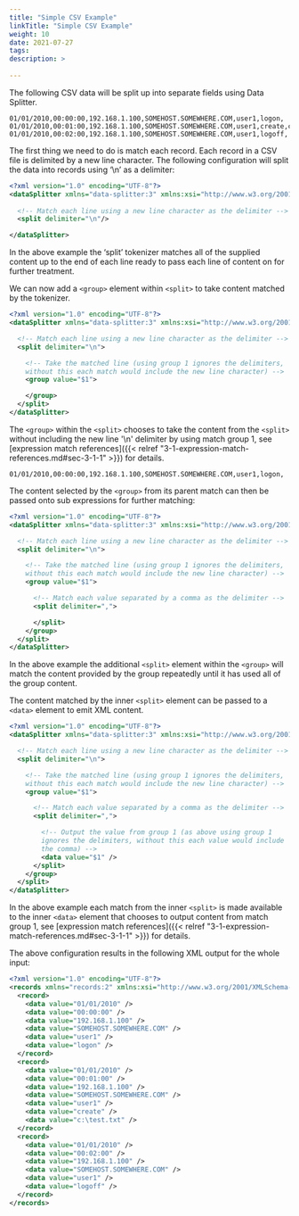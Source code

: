 ```yaml
---
title: "Simple CSV Example"
linkTitle: "Simple CSV Example"
weight: 10
date: 2021-07-27
tags: 
description: >
  
---
```


The following CSV data will be split up into separate fields using Data Splitter.

```csv
01/01/2010,00:00:00,192.168.1.100,SOMEHOST.SOMEWHERE.COM,user1,logon,
01/01/2010,00:01:00,192.168.1.100,SOMEHOST.SOMEWHERE.COM,user1,create,c:\test.txt
01/01/2010,00:02:00,192.168.1.100,SOMEHOST.SOMEWHERE.COM,user1,logoff,
```

The first thing we need to do is match each record. Each record in a CSV file is delimited by a new line character. The following configuration will split the data into records using ‘\n’ as a delimiter:

```xml
<?xml version="1.0" encoding="UTF-8"?>
<dataSplitter xmlns="data-splitter:3" xmlns:xsi="http://www.w3.org/2001/XMLSchema-instance" xsi:schemaLocation="data-splitter:3 file://data-splitter-v3.0.xsd" version="3.0">
  
  <!-- Match each line using a new line character as the delimiter -->
  <split delimiter="\n"/>

</dataSplitter>
```

In the above example the ‘split’ tokenizer matches all of the supplied content up to the end of each line ready to pass each line of content on for further treatment.

We can now add a `<group>` element within `<split>` to take content matched by the tokenizer.

```xml
<?xml version="1.0" encoding="UTF-8"?>
<dataSplitter xmlns="data-splitter:3" xmlns:xsi="http://www.w3.org/2001/XMLSchema-instance" xsi:schemaLocation="data-splitter:3 file://data-splitter-v3.0.xsd" version="3.0">

  <!-- Match each line using a new line character as the delimiter -->
  <split delimiter="\n">

    <!-- Take the matched line (using group 1 ignores the delimiters, 
    without this each match would include the new line character) -->
    <group value="$1">

    </group>
  </split>
</dataSplitter>
```

The `<group>` within the `<split>` chooses to take the content from the `<split>` without including the new line '\n' delimiter by using match group 1, see [expression match references]({{< relref "3-1-expression-match-references.md#sec-3-1-1" >}}) for details.

```text
01/01/2010,00:00:00,192.168.1.100,SOMEHOST.SOMEWHERE.COM,user1,logon,
```

The content selected by the `<group>` from its parent match can then be passed onto sub expressions for further matching:

```xml
<?xml version="1.0" encoding="UTF-8"?>
<dataSplitter xmlns="data-splitter:3" xmlns:xsi="http://www.w3.org/2001/XMLSchema-instance" xsi:schemaLocation="data-splitter:3 file://data-splitter-v3.0.xsd" version="3.0">

  <!-- Match each line using a new line character as the delimiter -->
  <split delimiter="\n">

    <!-- Take the matched line (using group 1 ignores the delimiters, 
    without this each match would include the new line character) -->
    <group value="$1">

      <!-- Match each value separated by a comma as the delimiter -->
      <split delimiter=",">

      </split>
    </group>
  </split>
</dataSplitter>
```

In the above example the additional `<split>` element within the `<group>` will match the content provided by the group repeatedly until it has used all of the group content.

The content matched by the inner `<split>` element can be passed to a `<data>` element to emit XML content.

```xml
<?xml version="1.0" encoding="UTF-8"?>
<dataSplitter xmlns="data-splitter:3" xmlns:xsi="http://www.w3.org/2001/XMLSchema-instance" xsi:schemaLocation="data-splitter:3 file://data-splitter-v3.0.xsd" version="3.0">

  <!-- Match each line using a new line character as the delimiter -->
  <split delimiter="\n">

    <!-- Take the matched line (using group 1 ignores the delimiters, 
    without this each match would include the new line character) -->
    <group value="$1">

      <!-- Match each value separated by a comma as the delimiter -->
      <split delimiter=",">

        <!-- Output the value from group 1 (as above using group 1
        ignores the delimiters, without this each value would include
        the comma) -->
        <data value="$1" />
      </split>
    </group>
  </split>
</dataSplitter>
```

In the above example each match from the inner `<split>` is made available to the inner `<data>` element that chooses to output content from match group 1, see [expression match references]({{< relref "3-1-expression-match-references.md#sec-3-1-1" >}}) for details.

The above configuration results in the following XML output for the whole input:

```xml
<?xml version="1.0" encoding="UTF-8"?>
<records xmlns="records:2" xmlns:xsi="http://www.w3.org/2001/XMLSchema-instance" xsi:schemaLocation="records:2 file://records-v2.0.xsd" version="3.0">
  <record>
    <data value="01/01/2010" />
    <data value="00:00:00" />
    <data value="192.168.1.100" />
    <data value="SOMEHOST.SOMEWHERE.COM" />
    <data value="user1" />
    <data value="logon" />
  </record>
  <record>
    <data value="01/01/2010" />
    <data value="00:01:00" />
    <data value="192.168.1.100" />
    <data value="SOMEHOST.SOMEWHERE.COM" />
    <data value="user1" />
    <data value="create" />
    <data value="c:\test.txt" />
  </record>
  <record>
    <data value="01/01/2010" />
    <data value="00:02:00" />
    <data value="192.168.1.100" />
    <data value="SOMEHOST.SOMEWHERE.COM" />
    <data value="user1" />
    <data value="logoff" />
  </record>
</records>
```
